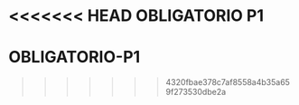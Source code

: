 <<<<<<< HEAD
OBLIGATORIO P1
=======
# OBLIGATORIO-P1
>>>>>>> 4320fbae378c7af8558a4b35a659f273530dbe2a
